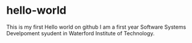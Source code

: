 # hello-world
This is my first Hello world on github
I am a first year Software Systems Develpoment syudent in Waterford Institute of Technology. 

